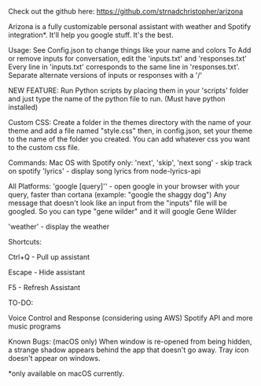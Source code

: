 Check out the github here: https://github.com/strnadchristopher/arizona

Arizona is a fully customizable personal assistant with weather and Spotify integration*. It'll help you google stuff. It's the best.

Usage:
See Config.json to change things like your name and colors
To Add or remove inputs for conversation, edit the 'inputs.txt' and 'responses.txt'
Every line in 'inputs.txt' corresponds to the same line in 'responses.txt'. Separate alternate versions of inputs or responses with a '/'

NEW FEATURE:
Run Python scripts by placing them in your 'scripts' folder and just type the name of the python file to run. (Must have python installed)

Custom CSS:
Create a folder in the themes directory with the name of your theme and add a file named "style.css" then, in config.json, set your theme to the name of the folder you created.
You can add whatever css you want to the custom css file.

Commands:
Mac OS with Spotify only:
'next', 'skip', 'next song' - skip track on spotify
'lyrics' - display song lyrics from node-lyrics-api

All Platforms:
'google [query]'' - open google in your browser with your query, faster than cortana (example: "google the shaggy dog")
Any message that doesn't look like an input from the "inputs" file will be googled. So you can type "gene wilder" and it will google Gene Wilder

'weather' - display the weather

Shortcuts:

Ctrl+Q - Pull up assistant

Escape - Hide assistant

F5 - Refresh Assistant

TO-DO:

Voice Control and Response (considering using AWS)
Spotify API and more music programs

Known Bugs:
(macOS only) When window is re-opened from being hidden, a strange shadow appears behind the app that doesn't go away.
Tray icon doesn't appear on windows.

*only available on macOS currently.
